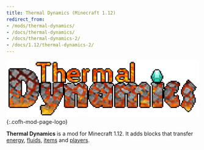 ```yaml
---
title: Thermal Dynamics (Minecraft 1.12)
redirect_from:
- /mods/thermal-dynamics/
- /docs/thermal-dynamics/
- /docs/thermal-dynamics-2/
- /docs/1.12/thermal-dynamics-2/
---
```


![Thermal Dynamics logo](/assets/images/modlogos/thermal-dynamics.png){:.cofh-mod-page-logo}


**Thermal Dynamics** is a mod for Minecraft 1.12. It adds blocks that transfer
[energy](fluxducts/), [fluids](fluiduct/), [items](itemduct/) and
[players](viaduct/).
